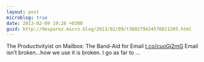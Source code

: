 ```yaml
---
layout: post
microblog: true
date: 2013-02-09 19:26 +0300
guid: http://desparoz.micro.blog/2013/02/09/t300279434576011265.html
---
```

The Productivityist on Mailbox: The Band-Aid for Email [t.co/cuoGj2mG](http://t.co/cuoGj2mG) Email isn’t broken…how we use it is broken. I go as far to ...
